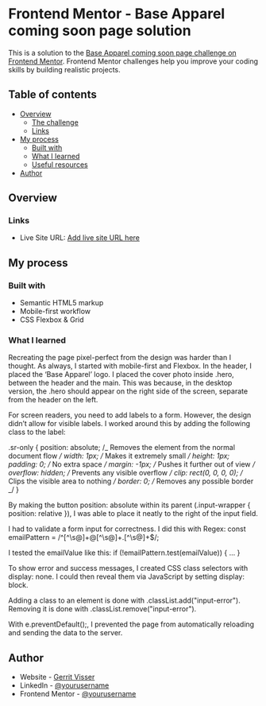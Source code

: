 # Frontend Mentor - Base Apparel coming soon page solution

This is a solution to the [Base Apparel coming soon page challenge on Frontend Mentor](https://www.frontendmentor.io/challenges/base-apparel-coming-soon-page-5d46b47f8db8a7063f9331a0). Frontend Mentor challenges help you improve your coding skills by building realistic projects.

## Table of contents

- [Overview](#overview)
  - [The challenge](#the-challenge)
  - [Links](#links)
- [My process](#my-process)
  - [Built with](#built-with)
  - [What I learned](#what-i-learned)
  - [Useful resources](#useful-resources)
- [Author](#author)

## Overview

### Links

- Live Site URL: [Add live site URL here](https://www.gerritvisser.nl/frontendmentor/challenges/17-base-apparel-coming-soon-page)

## My process

### Built with

- Semantic HTML5 markup
- Mobile-first workflow
- CSS Flexbox & Grid

### What I learned

Recreating the page pixel-perfect from the design was harder than I thought. As always, I started with mobile-first and Flexbox. In the header, I placed the ‘Base Apparel’ logo. I placed the cover photo inside .hero, between the header and the main. This was because, in the desktop version, the .hero should appear on the right side of the screen, separate from the header on the left.

For screen readers, you need to add labels to a form. However, the design didn’t allow for visible labels. I worked around this by adding the following class to the label:

.sr-only {
position: absolute; /_ Removes the element from the normal document flow _/
width: 1px; /_ Makes it extremely small _/
height: 1px;
padding: 0; /_ No extra space _/
margin: -1px; /_ Pushes it further out of view _/
overflow: hidden; /_ Prevents any visible overflow _/
clip: rect(0, 0, 0, 0); /_ Clips the visible area to nothing _/
border: 0; /_ Removes any possible border _/
}

By making the button position: absolute within its parent (.input-wrapper { position: relative }), I was able to place it neatly to the right of the input field.

I had to validate a form input for correctness. I did this with Regex:
const emailPattern = /^[^\s@]+@[^\s@]+\.[^\s@]+$/;

I tested the emailValue like this:
if (!emailPattern.test(emailValue)) { ... }

To show error and success messages, I created CSS class selectors with display: none. I could then reveal them via JavaScript by setting display: block.

Adding a class to an element is done with .classList.add("input-error"). Removing it is done with .classList.remove("input-error").

With e.preventDefault();, I prevented the page from automatically reloading and sending the data to the server.

## Author

- Website - [Gerrit Visser](https://www.gerritvisser.nl)
- LinkedIn - [@yourusername](https://www.linkedin.com/in/gerritvissernl/)
- Frontend Mentor - [@yourusername](https://www.frontendmentor.io/profile/gerritvisserNL)
